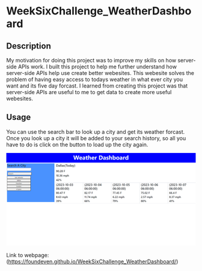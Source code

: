 # WeekSixChallenge_WeatherDashboard

## Description

My motivation for doing this project was to improve my skills on how server-side APIs work. I built this project to help me further understand how server-side APIs help use create better webesites. This webesite solves the problem of having easy access to todays weather in what ever city you want and its five day forcast. I learned from creating this project was that server-side APIs are useful to me to get data to create more useful webesites.

## Usage

You can use the search bar to look up a city and get its weather forcast. Once you look up a city it will be added to your search history, so all you have to do is click on the button to load up the city again.

![This is a photo of my Weather Dashboard website.](weather.PNG)

Link to webpage: (https://foundeven.github.io/WeekSixChallenge_WeatherDashboard/)